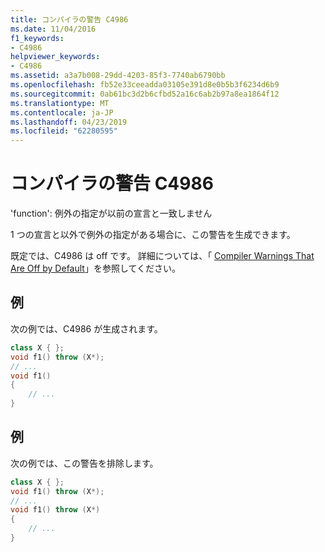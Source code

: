 ```yaml
---
title: コンパイラの警告 C4986
ms.date: 11/04/2016
f1_keywords:
- C4986
helpviewer_keywords:
- C4986
ms.assetid: a3a7b008-29dd-4203-85f3-7740ab6790bb
ms.openlocfilehash: fb52e33ceeadda03105e391d8e0b5b3f6234d6b9
ms.sourcegitcommit: 0ab61bc3d2b6cfbd52a16c6ab2b97a8ea1864f12
ms.translationtype: MT
ms.contentlocale: ja-JP
ms.lasthandoff: 04/23/2019
ms.locfileid: "62280595"
---
```

# <a name="compiler-warning-c4986"></a>コンパイラの警告 C4986

'function': 例外の指定が以前の宣言と一致しません

1 つの宣言と以外で例外の指定がある場合に、この警告を生成できます。

既定では、C4986 は off です。 詳細については、「 [Compiler Warnings That Are Off by Default](../../preprocessor/compiler-warnings-that-are-off-by-default.md)」を参照してください。

## <a name="example"></a>例

次の例では、C4986 が生成されます。

```cpp
class X { };
void f1() throw (X*);
// ...
void f1()
{
    // ...
}
```

## <a name="example"></a>例

次の例では、この警告を排除します。

```cpp
class X { };
void f1() throw (X*);
// ...
void f1() throw (X*)
{
    // ...
}
```